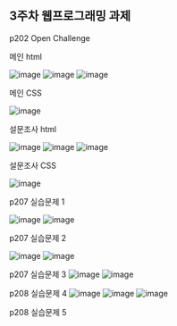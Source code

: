 <h2>3주차 웹프로그래밍 과제</h2>

p202 Open Challenge

메인 html

![image](https://github.com/wonjunx/webprogramming/assets/70313647/276690ad-1729-47bb-a27a-467360859236)
![image](https://github.com/wonjunx/webprogramming/assets/70313647/d1163414-2f1b-41ac-a34a-d331e6e10914)
![image](https://github.com/wonjunx/webprogramming/assets/70313647/8344117c-9ea9-4d2c-97ef-1d4296547b91)

메인 CSS

![image](https://github.com/wonjunx/webprogramming/assets/70313647/be33c086-697c-440b-9401-51fb3e149f84)

설문조사 html

![image](https://github.com/wonjunx/webprogramming/assets/70313647/4e588ec1-99e9-4f66-93b3-b622a491f002)
![image](https://github.com/wonjunx/webprogramming/assets/70313647/207e6e81-f546-4076-9a34-73f51b5f8158)
![image](https://github.com/wonjunx/webprogramming/assets/70313647/4c3a4d9a-5b4a-43e2-b5b0-2626ed3e5d04)

설문조사 CSS

![image](https://github.com/wonjunx/webprogramming/assets/70313647/94217d9a-5ede-4014-89ab-0441e239911c)

p207 실습문제 1

![image](https://github.com/wonjunx/webprogramming/assets/70313647/46b7714d-45d2-48cc-ba27-332279f4e449)
![image](https://github.com/wonjunx/webprogramming/assets/70313647/fe9ac1c6-e329-4285-80b9-f15ec0eff39f)

p207 실습문제 2

![image](https://github.com/wonjunx/webprogramming/assets/70313647/391189a9-2047-4b41-8418-051e2e846200)
![image](https://github.com/wonjunx/webprogramming/assets/70313647/43c00be1-e4ad-4279-a036-505c3ae14bcf)

p207 실습문제 3
![image](https://github.com/wonjunx/webprogramming/assets/70313647/2c4c1485-a886-41c2-9edc-77a47d772b03)
![image](https://github.com/wonjunx/webprogramming/assets/70313647/98d2f5fa-cbe8-4e7f-a1b3-141e03e5a971)

p208 실습문제 4
![image](https://github.com/wonjunx/webprogramming/assets/70313647/7db91bf0-0741-4d1e-aa5b-6938d3583d96)
![image](https://github.com/wonjunx/webprogramming/assets/70313647/e539d7d6-8771-4385-9b52-4a1e95d56ff5)
![image](https://github.com/wonjunx/webprogramming/assets/70313647/f5146d34-70b5-4c64-afc6-81cae5b365d4)

p208 실습문제 5
